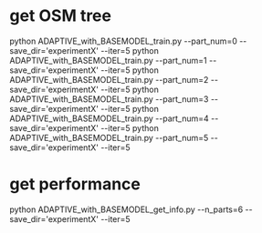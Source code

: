 # get OSM tree
python ADAPTIVE_with_BASEMODEL_train.py --part_num=0 --save_dir='experimentX' --iter=5
python ADAPTIVE_with_BASEMODEL_train.py --part_num=1 --save_dir='experimentX' --iter=5
python ADAPTIVE_with_BASEMODEL_train.py --part_num=2 --save_dir='experimentX' --iter=5
python ADAPTIVE_with_BASEMODEL_train.py --part_num=3 --save_dir='experimentX' --iter=5
python ADAPTIVE_with_BASEMODEL_train.py --part_num=4 --save_dir='experimentX' --iter=5
python ADAPTIVE_with_BASEMODEL_train.py --part_num=5 --save_dir='experimentX' --iter=5

# get performance
python ADAPTIVE_with_BASEMODEL_get_info.py --n_parts=6 --save_dir='experimentX' --iter=5
